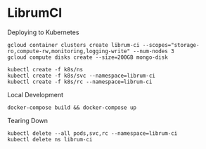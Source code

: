 LibrumCI
=======

Deploying to Kubernetes

````
gcloud container clusters create librum-ci --scopes="storage-ro,compute-rw,monitoring,logging-write" --num-nodes 3
gcloud compute disks create --size=200GB mongo-disk

kubectl create -f k8s/ns
kubectl create -f k8s/svc --namespace=librum-ci
kubectl create -f k8s/rc --namespace=librum-ci
````

Local Development
```
docker-compose build && docker-compose up
```

Tearing Down
```
kubectl delete --all pods,svc,rc --namespace=librum-ci
kubectl delete ns librum-ci
```
